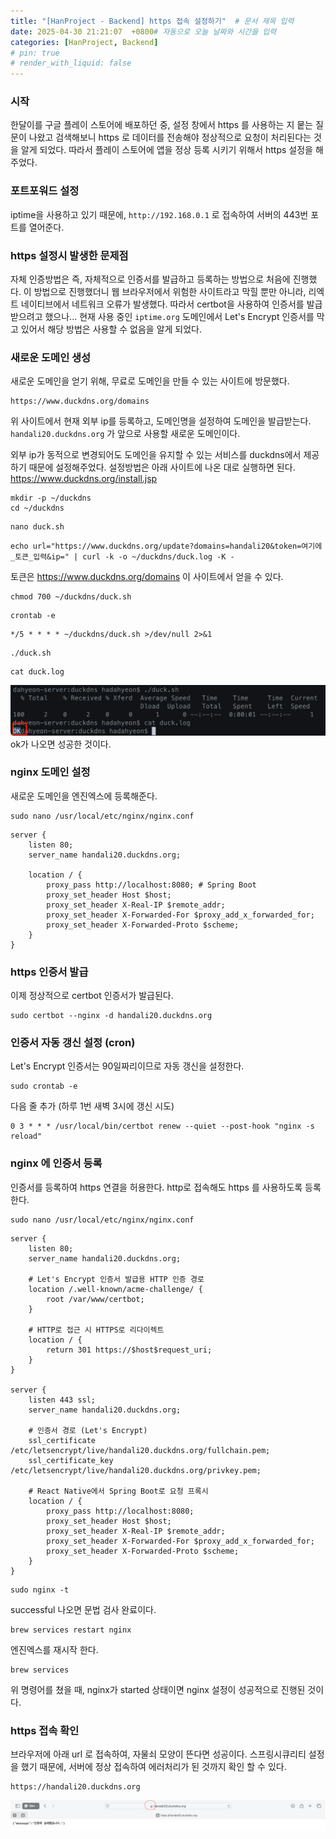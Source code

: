 ```yaml
---
title: "[HanProject - Backend] https 접속 설정하기"  # 문서 제목 입력
date: 2025-04-30 21:21:07  +0800# 자동으로 오늘 날짜와 시간을 입력
categories: [HanProject, Backend]
# pin: true
# render_with_liquid: false
---
```


### 시작
한달이를 구글 플레이 스토어에 배포하던 중, 설정 창에서 https 를 사용하는 지 뭍는 질문이 나왔고 검색해보니 https 로 데이터를 전송해야 정상적으로 요청이 처리된다는 것을 알게 되었다. 따라서 플레이 스토어에 앱을 정상 등록 시키기 위해서 https 설정을 해주었다.

### 포트포워드 설정
iptime을 사용하고 있기 때문에, `http://192.168.0.1` 로 접속하여 서버의 443번 포트를 열어준다.

### https 설정시 발생한 문제점
자체 인증방법은 즉, 자체적으로 인증서를 발급하고 등록하는 방법으로 처음에 진행했다. 이 방법으로 진행했더니 웹 브라우저에서 위험한 사이트라고 막힐 뿐만 아니라, 리엑트 네이티브에서 네트워크 오류가 발생했다. 따라서 certbot을 사용하여 인증서를 발급받으려고 했으나... 현재 사용 중인 `iptime.org` 도메인에서 Let's Encrypt 인증서를 막고 있어서 해당 방법은 사용할 수 없음을 알게 되었다.

### 새로운 도메인 생성
새로운 도메인을 얻기 위해, 무료로 도메인을 만들 수 있는 사이트에 방문했다.
```
https://www.duckdns.org/domains
```
위 사이트에서 현재 외부 ip를 등록하고, 도메인명을 설정하여 도메인을 발급받는다.
`handali20.duckdns.org` 가 앞으로 사용할 새로운 도메인이다.

외부 ip가 동적으로 변경되어도 도메인을 유지할 수 있는 서비스를 duckdns에서 제공하기 때문에 설정해주었다.
설정방법은 아래 사이트에 나온 대로 실행하면 된다.
https://www.duckdns.org/install.jsp

```
mkdir -p ~/duckdns
cd ~/duckdns
```

```
nano duck.sh
```

```
echo url="https://www.duckdns.org/update?domains=handali20&token=여기에_토큰_입력&ip=" | curl -k -o ~/duckdns/duck.log -K -
```
토큰은 https://www.duckdns.org/domains 이 사이트에서 얻을 수 있다.

```
chmod 700 ~/duckdns/duck.sh
```

```
crontab -e
```

```
*/5 * * * * ~/duckdns/duck.sh >/dev/null 2>&1
```


```
./duck.sh
```

```
cat duck.log
```
<img src="../../assets/images/2025-04-30-hanproject-http_1.png">
ok가 나오면 성공한 것이다.

### nginx 도메인 설정
새로운 도메인을 엔진엑스에 등록해준다.
```
sudo nano /usr/local/etc/nginx/nginx.conf
```

```
server {
    listen 80;
    server_name handali20.duckdns.org;

    location / {
        proxy_pass http://localhost:8080; # Spring Boot
        proxy_set_header Host $host;
        proxy_set_header X-Real-IP $remote_addr;
        proxy_set_header X-Forwarded-For $proxy_add_x_forwarded_for;
        proxy_set_header X-Forwarded-Proto $scheme;
    }
}
```

### https 인증서 발급
이제 정상적으로 certbot 인증서가 발급된다.
```
sudo certbot --nginx -d handali20.duckdns.org
```

### 인증서 자동 갱신 설정 (cron)
Let's Encrypt 인증서는 90일짜리이므로 자동 갱신을 설정한다.
```
sudo crontab -e
```
다음 줄 추가 (하루 1번 새벽 3시에 갱신 시도)
```
0 3 * * * /usr/local/bin/certbot renew --quiet --post-hook "nginx -s reload"
```


### nginx 에 인증서 등록
인증서를 등록하여 https 연결을 허용한다.
http로 접속해도 https 를 사용하도록 등록한다.
```
sudo nano /usr/local/etc/nginx/nginx.conf
```

```
server {
    listen 80;
    server_name handali20.duckdns.org;

    # Let's Encrypt 인증서 발급용 HTTP 인증 경로
    location /.well-known/acme-challenge/ {
        root /var/www/certbot;
    }

    # HTTP로 접근 시 HTTPS로 리다이렉트
    location / {
        return 301 https://$host$request_uri;
    }
}

server {
    listen 443 ssl;
    server_name handali20.duckdns.org;

    # 인증서 경로 (Let's Encrypt)
    ssl_certificate     /etc/letsencrypt/live/handali20.duckdns.org/fullchain.pem;
    ssl_certificate_key /etc/letsencrypt/live/handali20.duckdns.org/privkey.pem;

    # React Native에서 Spring Boot로 요청 프록시
    location / {
        proxy_pass http://localhost:8080;
        proxy_set_header Host $host;
        proxy_set_header X-Real-IP $remote_addr;
        proxy_set_header X-Forwarded-For $proxy_add_x_forwarded_for;
        proxy_set_header X-Forwarded-Proto $scheme;
    }
}
```

```
sudo nginx -t
```
successful 나오면 문법 검사 완료이다.

```
brew services restart nginx
```
엔진엑스를 재시작 한다.

```
brew services
```
위 명령어를 쳤을 때, nginx가 started 상태이면 nginx 설정이 성공적으로 진행된 것이다.

### https 접속 확인
브라우저에 아래 url 로 접속하여, 자물쇠 모양이 뜬다면 성공이다.
스프링시큐리티 설정을 했기 때문에, 서버에 정상 접속하여 에러처리가 된 것까지 확인 할 수 있다.
```
https://handali20.duckdns.org
```
<img src="../../assets/images/2025-04-30-hanproject-https_2.png">
